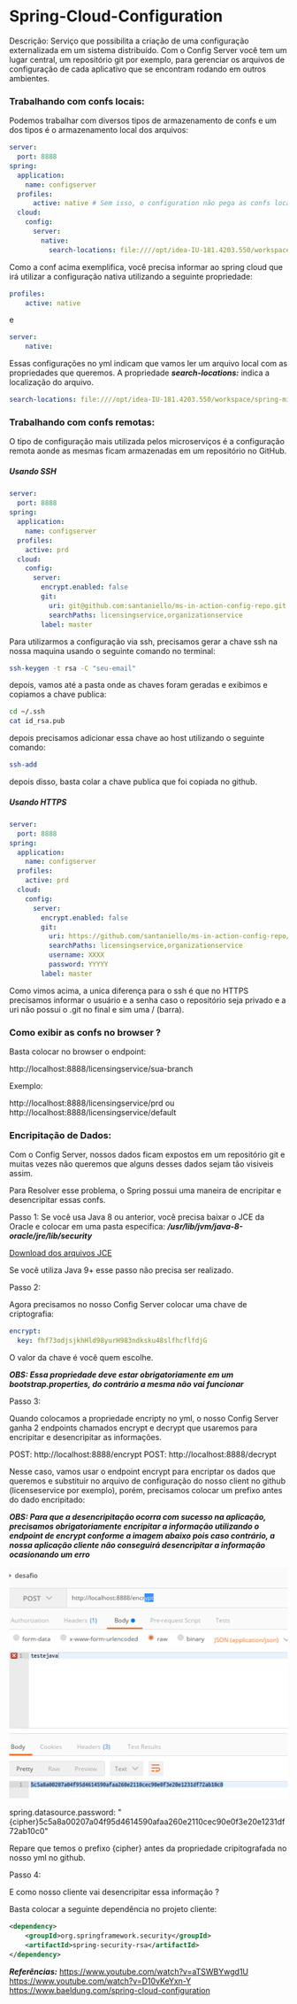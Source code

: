 # Spring-Cloud-Configuration

Descrição: Serviço que possibilita a criação de uma configuração externalizada em um sistema distribuído. Com o Config Server você tem um lugar central, um repositório git por exemplo, para gerenciar os arquivos de configuração de cada aplicativo que se encontram rodando em outros ambientes.

### Trabalhando com confs locais:

Podemos trabalhar com diversos tipos de armazenamento de confs e um dos tipos é o armazenamento local dos arquivos:

```yml
server:
  port: 8888
spring:
  application:
    name: configserver
  profiles:
      active: native # Sem isso, o configuration não pega as confs locais...
  cloud:
    config:
      server:
        native:
          search-locations: file:////opt/idea-IU-181.4203.550/workspace/spring-microservices-in-action/configurationserver/src/main/resources/config/licensingservice
```

Como a conf acima exemplifica, você precisa informar ao spring cloud que irá utilizar a configuração nativa utilizando a seguinte propriedade:

```yml
profiles:
    active: native
```
e

```yml
server:
    native:
```

Essas configurações no yml indicam que vamos ler um arquivo local com as propriedades que queremos. A propriedade ***search-locations:*** indica a localização do arquivo.

```yml
search-locations: file:////opt/idea-IU-181.4203.550/workspace/spring-microservices-in-action/configurationserver/src/main/resources/config/licensingservice
```

### Trabalhando com confs remotas:

O tipo de configuração mais utilizada pelos microserviços é a configuração remota aonde as mesmas ficam armazenadas em um repositório no GitHub.

##### Usando SSH


```yml
server:
  port: 8888
spring:
  application:
    name: configserver
  profiles:
    active: prd
  cloud:
    config:
      server:
        encrypt.enabled: false
        git:
          uri: git@github.com:santaniello/ms-in-action-config-repo.git
          searchPaths: licensingservice,organizationservice
        label: master
```

Para utilizarmos a configuração via ssh, precisamos gerar a chave ssh na nossa maquina usando o seguinte comando no terminal:

```bash
ssh-keygen -t rsa -C "seu-email"
```

depois,  vamos até a pasta onde as chaves foram geradas e exibimos e copiamos a chave publica:

```bash
cd ~/.ssh
cat id_rsa.pub 
```

depois precisamos adicionar essa chave ao host utilizando o seguinte comando:

```bash
ssh-add
```

depois disso, basta colar a chave publica que foi copiada no github.

##### Usando HTTPS

```yml
server:
  port: 8888
spring:
  application:
    name: configserver
  profiles:
    active: prd
  cloud:
    config:
      server:
        encrypt.enabled: false
        git:
          uri: https://github.com/santaniello/ms-in-action-config-repo/
          searchPaths: licensingservice,organizationservice
          username: XXXX
          password: YYYYY
        label: master
```

Como vimos acima, a unica diferença para o ssh é que no HTTPS precisamos informar o usuário e a senha caso o repositório seja privado e a uri não possui o .git no final e sim uma / (barra).

### Como exibir as confs no browser ?

Basta colocar no browser o endpoint:

http://localhost:8888/licensingservice/sua-branch

Exemplo:

http://localhost:8888/licensingservice/prd
ou
http://localhost:8888/licensingservice/default


### Encripitação de Dados:
Com o Config Server, nossos dados ficam expostos em um repositório git e muitas vezes não queremos que alguns desses dados sejam tão visiveis assim.

Para Resolver esse problema, o Spring possui uma maneira de encripitar e desencripitar essas confs.

Passo 1: Se você usa Java 8 ou anterior, você precisa baixar o JCE da Oracle e colocar em uma pasta especifica: ***/usr/lib/jvm/java-8-oracle/jre/lib/security***

 [Download dos arquivos JCE](https://www.oracle.com/technetwork/java/javase/downloads/jce8-download-2133166.html) 
 
Se você utiliza Java 9+ esse passo não precisa ser realizado.

Passo 2:

Agora precisamos no nosso Config Server colocar uma chave de criptografia:

```yml
encrypt:
  key: fhf73odjsjkhHld98yurH983ndksku48slfhcflfdjG
```

O valor da chave é você quem escolhe.

***OBS: Essa propriedade deve estar obrigatoriamente em um bootstrap.properties, do contrário a mesma não vai funcionar***

Passo 3:

Quando colocamos a propriedade encripty no yml, o nosso Config Server ganha 2 endpoints chamados encrypt e decrypt que usaremos para encripitar e desencripitar as informações.

POST: http://localhost:8888/encrypt
POST: http://localhost:8888/decrypt

Nesse caso, vamos usar o endpoint encrypt para encriptar os dados que queremos e substituir no arquivo de configuração do nosso client no github (licenseservice por exemplo), porém, precisamos colocar um prefixo antes do dado encripitado:

***OBS: Para que a desencripitação ocorra com sucesso na aplicação, precisamos obrigatoriamente encripitar a informação utilizando o endpoint de encrypt conforme a imagem abaixo pois caso contrário, a nossa aplicação cliente não conseguirá desencripitar a informação ocasionando um erro***

![Encrypt](./IMGS/encrypt.png)

spring.datasource.password: "{cipher}5c5a8a00207a04f95d4614590afaa260e2110cec90e0f3e20e1231df72ab10c0"

Repare que temos o prefixo {cipher} antes da propriedade cripitografada no nosso yml no github.

Passo 4:

E como nosso cliente vai desencripitar essa informação ?

Basta colocar a seguinte dependência no projeto cliente:

```xml
<dependency>
	<groupId>org.springframework.security</groupId>
	<artifactId>spring-security-rsa</artifactId>
</dependency>
```

***Referências:***
https://www.youtube.com/watch?v=aTSWBYwgd1U
https://www.youtube.com/watch?v=D10vKeYxn-Y
https://www.baeldung.com/spring-cloud-configuration
